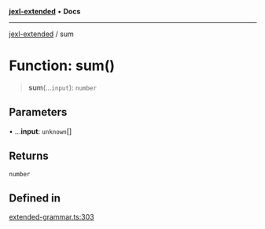 [**jexl-extended**](../README.md) • **Docs**

***

[jexl-extended](../README.md) / sum

# Function: sum()

> **sum**(...`input`): `number`

## Parameters

• ...**input**: `unknown`[]

## Returns

`number`

## Defined in

[extended-grammar.ts:303](https://github.com/nikoraes/jexl-extended/blob/0f5e836bd796a7ceb7bc07f325b2ca770e2551a1/src/extended-grammar.ts#L303)
